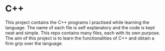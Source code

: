 # C++
This project contains the C++ programs I practised while learning the language. The name of each file is self explanatory and the code is kept neat and simple. This repo contains many files, each with its own purpose. The aim of this project is to learn the functionalities of C++ and obtain a firm grip over the language.
